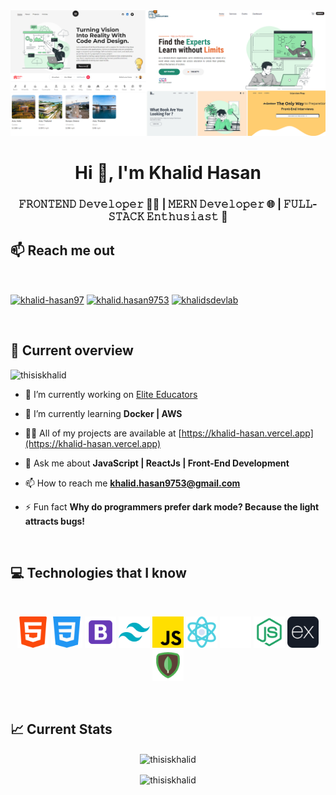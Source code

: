 <div align="center"> <img src="https://github.com/ThisIsKhalid/ThisIsKhalid/blob/main/Images/git-banner.png"> </div>

<h1 align="center">Hi 👋, I'm Khalid Hasan</h1>
<h3 align="center">𝙵𝚁𝙾𝙽𝚃𝙴𝙽𝙳 𝙳𝚎𝚟𝚎𝚕𝚘𝚙𝚎𝚛 👨‍💻 | 𝙼𝙴𝚁𝙽 𝙳𝚎𝚟𝚎𝚕𝚘𝚙𝚎𝚛 🌐 | 𝙵𝚄𝙻𝙻-𝚂𝚃𝙰𝙲𝙺 𝙴𝚗𝚝𝚑𝚞𝚜𝚒𝚊𝚜𝚝 🚀</h3>


## :mailbox: Reach me out

<br />

<p align="left">
<a href="https://linkedin.com/in/khalid-hasan97" target="blank"><img align="center" src="https://raw.githubusercontent.com/rahuldkjain/github-profile-readme-generator/master/src/images/icons/Social/linked-in-alt.svg" alt="khalid-hasan97" height="30" width="40" /></a>
<a href="https://fb.com/khalid.hasan9753" target="blank"><img align="center" src="https://raw.githubusercontent.com/rahuldkjain/github-profile-readme-generator/master/src/images/icons/Social/facebook.svg" alt="khalid.hasan9753" height="30" width="40" /></a>
<a href="https://www.youtube.com/c/khalidsdevlab" target="blank"><img align="center" src="https://raw.githubusercontent.com/rahuldkjain/github-profile-readme-generator/master/src/images/icons/Social/youtube.svg" alt="khalidsdevlab" height="30" width="40" /></a>
</p>

<br />

## :eyes: Current overview 
<p align="left"> <img src="https://komarev.com/ghpvc/?username=thisiskhalid&label=Profile%20views&color=0e75b6&style=flat" alt="thisiskhalid" /> </p>

- 🔭 I’m currently working on [Elite Educators](https://elite-educators-frontend.vercel.app)

- 🌱 I’m currently learning **Docker | AWS**

- 👨‍💻 All of my projects are available at [https://khalid-hasan.vercel.app](https://khalid-hasan.vercel.app)

- 💬 Ask me about **JavaScript | ReactJs | Front-End Development**

- 📫 How to reach me **khalid.hasan9753@gmail.com**

- ⚡ Fun fact **Why do programmers prefer dark mode? Because the light attracts bugs!**

<br />

## :computer: Technologies that I know

<br>

<p align="center">
<img width="50px" src="https://github.com/ThisIsKhalid/ThisIsKhalid/blob/main/Images/icons/html-5.png"/>
<img width="50px" src="https://github.com/ThisIsKhalid/ThisIsKhalid/blob/main/Images/icons/css-3.png"/>
<img width="50px" src="https://github.com/ThisIsKhalid/ThisIsKhalid/blob/main/Images/icons/bootstrap.png"/>
<img width="50px" src="https://github.com/ThisIsKhalid/ThisIsKhalid/blob/main/Images/icons/tailwind.png"/>
<img width="50px" src="https://github.com/ThisIsKhalid/ThisIsKhalid/blob/main/Images/icons/js.png"/>
<img width="50px" src="https://github.com/ThisIsKhalid/ThisIsKhalid/blob/main/Images/icons/reactjs.png"/>
<img width="50px" src="https://github.com/ThisIsKhalid/ThisIsKhalid/blob/main/Images/icons/nextjs1.png"/>
<img width="50px" src="https://github.com/ThisIsKhalid/ThisIsKhalid/blob/main/Images/icons/nodejs.png"/>
<img width="50px" src="https://github.com/ThisIsKhalid/ThisIsKhalid/blob/main/Images/icons/express.png"/>
<img width="50px" src="https://github.com/ThisIsKhalid/ThisIsKhalid/blob/main/Images/icons/mongodb.png"/>
</p>

<br />

## :chart_with_upwards_trend: Current Stats
<p align="center">
  <img align="center" src="https://github-readme-stats.vercel.app/api/top-langs?username=thisiskhalid&show_icons=true&locale=en&layout=compact&bg_color=0D1117&border_color=30363D&text_color=FFFFFF&icon_color=FB8C00" alt="thisiskhalid" />
</p>

<p align="center"><img align="center" src="https://github-readme-streak-stats.herokuapp.com/?user=thisiskhalid&background=0D1117&sideNums=FFFFFF&sideLabels=9A9A9A&currStreakNum=FB8C00&dates=6E6E6E" alt="thisiskhalid" /></p>
